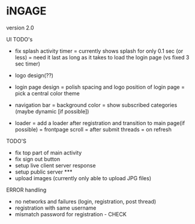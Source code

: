 # iNGAGE
version 2.0


UI TODO's
- fix splash activity timer
	= currently shows splash for only 0.1 sec (or less)
	= need it last as long as it takes to load the login page (vs fixed 3 sec timer)
	

- logo design(??)

- login page design
	= polish spacing and logo position of login page
	= pick a central color theme


- navigation bar 
	= background color 
	= show subscribed categories (maybe dynamic [if possible])
	
- loader
	= add a loader after registration and transition to main page(if possible)
	= frontpage scroll
	= after submit threads
	= on refresh 
	

TODO'S
- fix top part of main activity 
- fix sign out button
- setup live client server response
- setup public server ***
- upload images (currently only able to upload JPG files)


ERROR handling
- no networks and failures (login, registration, post thread)
- registration with same username
- mismatch password for registration - CHECK


